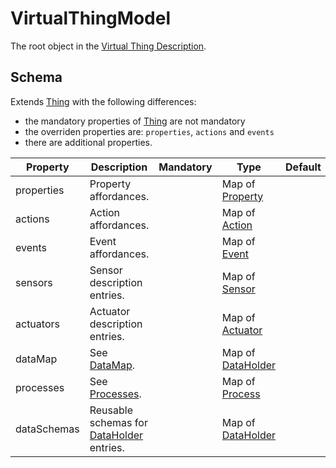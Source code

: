 # VirtualThingModel
The root object in the [Virtual Thing Description][vtd].

## Schema

Extends [Thing] with the following differences:
- the mandatory properties of [Thing] are not mandatory
- the overriden properties are: `properties`, `actions` and `events`
- there are additional properties.

| Property | Description | Mandatory | Type | Default |
|----------|-------------|:---------:|------|:-------:|
| properties | Property affordances. | | Map of [Property] | |
| actions | Action affordances. | | Map of [Action] | |
| events | Event affordances. | | Map of [Event] | |
| sensors | Sensor description entries. | | Map of [Sensor] | |
| actuators | Actuator description entries. | | Map of [Actuator] | |
| dataMap | See [DataMap]. | | Map of [DataHolder] | |
| processes | See [Processes]. | | Map of [Process] | |
| dataSchemas | Reusable schemas for [DataHolder] entries. | | Map of [DataHolder] | |

[vtd]: ../Definitions.md#virtual-thing-description

[Property]: Property.md
[Action]: Action.md
[Event]: Event.md
[DataHolder]: DataHolder.md
[Process]: Process.md
[Sensor]: Sensor.md
[Actuator]: Actuator.md

[DataMap]: ../Architecture.md#DataMap
[Processes]: ../Architecture.md#Processes

[Thing]: https://www.w3.org/TR/wot-thing-description/#thing